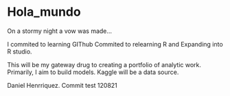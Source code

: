 # Hola_mundo
On a stormy night a vow was made...

I commited to learning GIThub
Commited to relearning R and Expanding into R studio. 

This will be my gateway drug to creating a portfolio of analytic work. 
Primarily, I aim to build models. Kaggle will be a data source. 

Daniel Henrriquez. Commit test 120821
